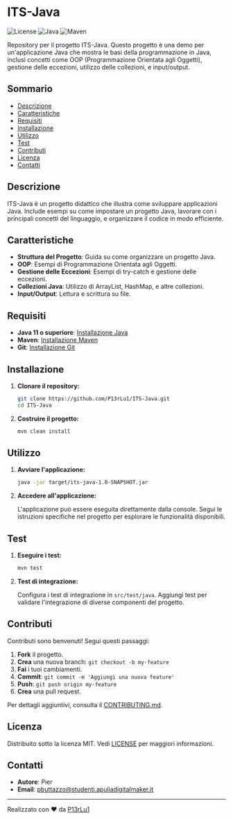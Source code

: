 # ITS-Java

![License](https://img.shields.io/github/license/P13rLu1/ITS-Java)
![Java](https://img.shields.io/badge/Java-11+-brightgreen)
![Maven](https://img.shields.io/badge/Maven-3.6+-blue)

Repository per il progetto ITS-Java. Questo progetto è una demo per un'applicazione Java che mostra le basi della programmazione in Java, inclusi concetti come OOP (Programmazione Orientata agli Oggetti), gestione delle eccezioni, utilizzo delle collezioni, e input/output.

## Sommario

- [Descrizione](#descrizione)
- [Caratteristiche](#caratteristiche)
- [Requisiti](#requisiti)
- [Installazione](#installazione)
- [Utilizzo](#utilizzo)
- [Test](#test)
- [Contributi](#contributi)
- [Licenza](#licenza)
- [Contatti](#contatti)

## Descrizione

ITS-Java è un progetto didattico che illustra come sviluppare applicazioni Java. Include esempi su come impostare un progetto Java, lavorare con i principali concetti del linguaggio, e organizzare il codice in modo efficiente.

## Caratteristiche

- **Struttura del Progetto**: Guida su come organizzare un progetto Java.
- **OOP**: Esempi di Programmazione Orientata agli Oggetti.
- **Gestione delle Eccezioni**: Esempi di try-catch e gestione delle eccezioni.
- **Collezioni Java**: Utilizzo di ArrayList, HashMap, e altre collezioni.
- **Input/Output**: Lettura e scrittura su file.

## Requisiti

- **Java 11 o superiore**: [Installazione Java](https://adoptium.net/)
- **Maven**: [Installazione Maven](https://maven.apache.org/install.html)
- **Git**: [Installazione Git](https://git-scm.com/)

## Installazione

1. **Clonare il repository:**

    ```bash
    git clone https://github.com/P13rLu1/ITS-Java.git
    cd ITS-Java
    ```

2. **Costruire il progetto:**

    ```bash
    mvn clean install
    ```

## Utilizzo

1. **Avviare l'applicazione:**

    ```bash
    java -jar target/its-java-1.0-SNAPSHOT.jar
    ```

2. **Accedere all'applicazione:**

    L'applicazione può essere eseguita direttamente dalla console. Segui le istruzioni specifiche nel progetto per esplorare le funzionalità disponibili.

## Test

1. **Eseguire i test:**

    ```bash
    mvn test
    ```

2. **Test di integrazione:**

    Configura i test di integrazione in `src/test/java`. Aggiungi test per validare l'integrazione di diverse componenti del progetto.

## Contributi

Contributi sono benvenuti! Segui questi passaggi:

1. **Fork** il progetto.
2. **Crea** una nuova branch: `git checkout -b my-feature`
3. **Fai** i tuoi cambiamenti.
4. **Commit**: `git commit -m 'Aggiungi una nuova feature'`
5. **Push**: `git push origin my-feature`
6. **Crea** una pull request.

Per dettagli aggiuntivi, consulta il [CONTRIBUTING.md](CONTRIBUTING.md).

## Licenza

Distribuito sotto la licenza MIT. Vedi [LICENSE](LICENSE) per maggiori informazioni.

## Contatti

- **Autore**: Pier
- **Email**: [pbuttazzo@studenti.apuliadigitalmaker.it](mailto:pbuttazzo@studenti.apuliadigitalmaker.it)

---

Realizzato con ❤️ da [P13rLu1](https://github.com/P13rLu1)
